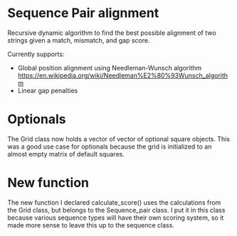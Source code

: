 # Sequence Pair alignment 

Recursive dynamic algorithm to find the best possible alignment of two strings given a match, mismatch, and gap score. 

Currently supports: 
- Global position alignment using Needleman-Wunsch algorithm
https://en.wikipedia.org/wiki/Needleman%E2%80%93Wunsch_algorithm
- Linear gap penalties 

# Optionals

The Grid class now holds a vector of vector of optional square objects. 
This was a good use case for optionals because the grid is initialized to an almost empty 
matrix of default squares. 

# New function

The new function I declared calculate_score() uses the calculations from the Grid class, but belongs to the Sequence_pair
class. I put it in this class because various sequence types will have their own scoring system, 
so it made more sense to leave this up to the sequence class. 